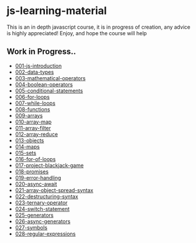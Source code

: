 # js-learning-material

This is an in depth javascript course, it is in progress of creation, any advice is highly appreciated!
Enjoy, and hope the course will help

## Work in Progress..

- [001-js-introduction](https://github.com/puftare/js-learning-material/tree/master/001-js-introduction)
- [002-data-types](https://github.com/puftare/js-learning-material/tree/master/002-data-types)
- [003-mathematical-operators](https://github.com/puftare/js-learning-material/tree/master/003-mathematical-operators)
- [004-boolean-operators](https://github.com/puftare/js-learning-material/tree/master/004-boolean-operators)
- [005-conditional-statements](https://github.com/puftare/js-learning-material/tree/master/005-conditional-statements)
- [006-for-loops](https://github.com/puftare/js-learning-material/tree/master/006-for-loops)
- [007-while-loops](https://github.com/puftare/js-learning-material/tree/master/007-while-loops)
- [008-functions](https://github.com/puftare/js-learning-material/tree/master/008-functions)
- [009-arrays](https://github.com/puftare/js-learning-material/tree/master/009-arrays)
- [010-array-map](https://github.com/puftare/js-learning-material/tree/master/010-array-map)
- [011-array-filter](https://github.com/puftare/js-learning-material/tree/master/011-array-filter)
- [012-array-reduce](https://github.com/puftare/js-learning-material/tree/master/012-array-reduce)
- [013-objects](https://github.com/puftare/js-learning-material/tree/master/013-objects)
- [014-maps](https://github.com/puftare/js-learning-material/tree/master/014-maps)
- [015-sets](https://github.com/puftare/js-learning-material/tree/master/015-sets)
- [016-for-of-loops](https://github.com/puftare/js-learning-material/tree/master/016-for-of-loops)
- [017-project-blackjack-game](https://github.com/puftare/js-learning-material/tree/master/017-Project-Blackjack-Game)
- [018-promises](https://github.com/puftare/js-learning-material/tree/master/018-promises)
- [019-error-handling](https://github.com/puftare/js-learning-material/tree/master/019-error-handling)
- [020-async-await](https://github.com/puftare/js-learning-material/tree/master/020-async-await)
- [021-array-object-spread-syntax](https://github.com/puftare/js-learning-material/tree/master/021-array-object-spread-syntax)
- [022-destructuring-syntax](https://github.com/puftare/js-learning-material/tree/master/022-destructuring-syntax)
- [023-ternary-operator](https://github.com/puftare/js-learning-material/tree/master/023-ternary-operator)
- [024-switch-statement](https://github.com/puftare/js-learning-material/tree/master/024-switch-statement)
- [025-generators](https://github.com/puftare/js-learning-material/tree/master/025-generators)
- [026-async-generators](https://github.com/puftare/js-learning-material/tree/master/026-async-generators)
- [027-symbols](https://github.com/puftare/js-learning-material/tree/master/027-symbols)
- [028-regular-expressions]()
